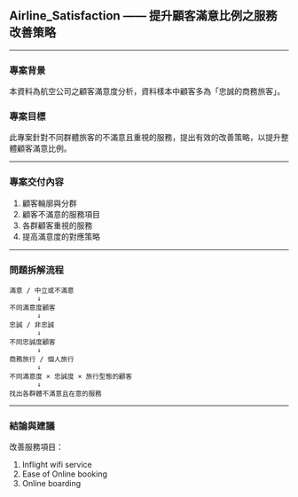 ## Airline_Satisfaction —— 提升顧客滿意比例之服務改善策略

---

### 專案背景

本資料為航空公司之顧客滿意度分析，資料樣本中顧客多為「忠誠的商務旅客」。

### 專案目標

此專案針對不同群體旅客的不滿意且重視的服務，提出有效的改善策略，以提升整體顧客滿意比例。

---

### 專案交付內容

1. 顧客輪廓與分群
2. 顧客不滿意的服務項目
3. 各群顧客重視的服務
4. 提高滿意度的對應策略

---

### 問題拆解流程

```
滿意 / 中立或不滿意
       ↓
不同滿意度顧客
       ↓
忠誠 / 非忠誠
       ↓
不同忠誠度顧客
       ↓
商務旅行 / 個人旅行
       ↓
不同滿意度 × 忠誠度 × 旅行型態的顧客
       ↓
找出各群體不滿意且在意的服務
```

---

### 結論與建議

改善服務項目：

1. Inflight wifi service
2. Ease of Online booking
3. Online boarding


